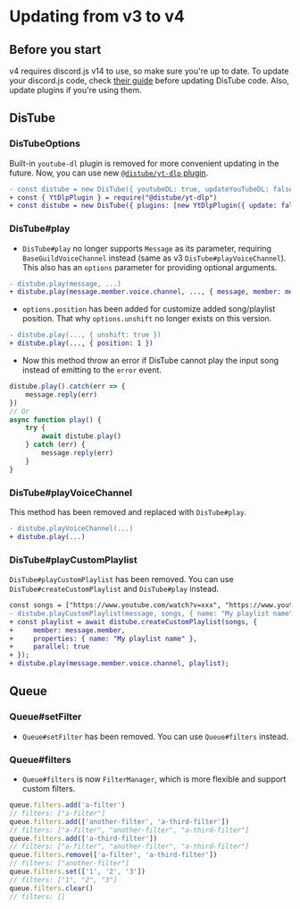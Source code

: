 # Updating from v3 to v4

## Before you start

v4 requires discord.js v14 to use, so make sure you're up to date. To update your discord.js code, check [their guide](https://discordjs.guide/) before updating DisTube code.
Also, update plugins if you're using them.

## DisTube

### DisTubeOptions

Built-in `youtube-dl` plugin is removed for more convenient updating in the future. Now, you can use new [`@distube/yt-dlp` plugin](https://www.npmjs.com/package/@distube/yt-dlp).

```diff
- const distube = new DisTube({ youtubeDL: true, updateYouTubeDL: false })
+ const { YtDlpPlugin } = require("@distube/yt-dlp")
+ const distube = new DisTube({ plugins: [new YtDlpPlugin({ update: false })] })
```

### DisTube#play

-   `DisTube#play` no longer supports `Message` as its parameter, requiring `BaseGuildVoiceChannel` instead (same as v3 `DisTube#playVoiceChannel`). This also has an `options` parameter for providing optional arguments.

```diff
- distube.play(message, ...)
+ distube.play(message.member.voice.channel, ..., { message, member: message.member })
```

-   `options.position` has been added for customize added song/playlist position. That why `options.unshift` no longer exists on this version.

```diff
- distube.play(..., { unshift: true })
+ distube.play(..., { position: 1 })
```

-   Now this method throw an error if DisTube cannot play the input song instead of emitting to the `error` event.

```js
distube.play().catch(err => {
    message.reply(err)
})
// Or
async function play() {
    try {
        await distube.play()
    } catch (err) {
        message.reply(err)
    }
}
```

### DisTube#playVoiceChannel

This method has been removed and replaced with `DisTube#play`.

```diff
- distube.playVoiceChannel(...)
+ distube.play(...)
```

### DisTube#playCustomPlaylist

`DisTube#playCustomPlaylist` has been removed. You can use `DisTube#createCustomPlaylist` and `DisTube#play` instead.

```diff
const songs = ["https://www.youtube.com/watch?v=xxx", "https://www.youtube.com/watch?v=yyy"];
- distube.playCustomPlaylist(message, songs, { name: "My playlist name" });
+ const playlist = await distube.createCustomPlaylist(songs, {
+     member: message.member,
+     properties: { name: "My playlist name" },
+     parallel: true
+ });
+ distube.play(message.member.voice.channel, playlist);
```

## Queue

### Queue#setFilter

-   `Queue#setFilter` has been removed. You can use `Queue#filters` instead.

### Queue#filters

-   `Queue#filters` is now `FilterManager`, which is more flexible and support custom filters.

```js
queue.filters.add('a-filter')
// filters: ["a-filter"]
queue.filters.add(['another-filter', 'a-third-filter'])
// filters: ["a-filter", "another-filter", "a-third-filter"]
queue.filters.add(['a-third-filter'])
// filters: ["a-filter", "another-filter", "a-third-filter"]
queue.filters.remove(['a-filter', 'a-third-filter'])
// filters: ["another-filter"]
queue.filters.set(['1', '2', '3'])
// filters: ["1", "2", "3"]
queue.filters.clear()
// filters: []
```
